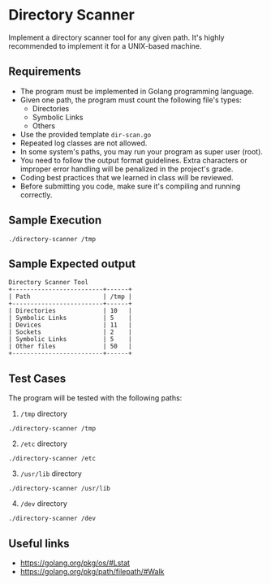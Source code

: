 Directory Scanner
=================
Implement a directory scanner tool for any given path. It's highly recommended to implement it for a UNIX-based machine.

Requirements
------------
- The program must be implemented in Golang programming language.
- Given one path, the program must count the following file's types:
  - Directories
  - Symbolic Links
  - Others
- Use the provided template `dir-scan.go`
- Repeated log classes are not allowed.
- In some system's paths, you may run your program as super user (root).
- You need to follow the output format guidelines. Extra characters or improper error handling will be penalized in the project's grade.
- Coding best practices that we learned in class will be reviewed.
- Before submitting you code, make sure it's compiling and running correctly.


Sample Execution
----------------
```
./directory-scanner /tmp
```

Sample Expected output
----------------------
```
Directory Scanner Tool
+-------------------------+------+
| Path                    | /tmp |
+-------------------------+------+
| Directories             | 10   |
| Symbolic Links          | 5    |
| Devices                 | 11   |
| Sockets                 | 2    |
| Symbolic Links          | 5    |
| Other files             | 50   |
+-------------------------+------+
```

Test Cases
----------
The program will be tested with the following paths:

1. `/tmp` directory
```
./directory-scanner /tmp
```

2. `/etc` directory
```
./directory-scanner /etc
```

3. `/usr/lib` directory
```
./directory-scanner /usr/lib
```

4. `/dev` directory
```
./directory-scanner /dev
```

Useful links
------------
- https://golang.org/pkg/os/#Lstat
- https://golang.org/pkg/path/filepath/#Walk